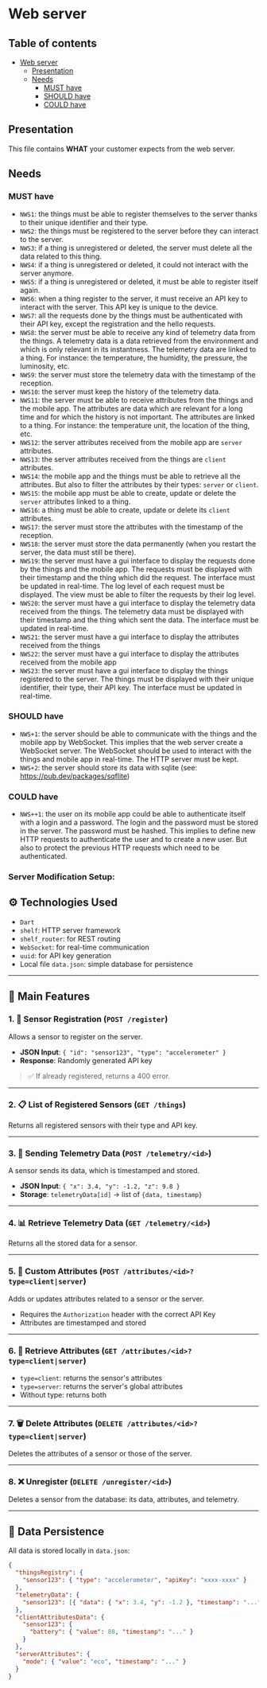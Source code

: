 <!--
SPDX-FileCopyrightText: 2025 Benoît Rolandeau <benoit.rolandeau@allcircuits.com>

SPDX-License-Identifier: MIT
-->

# Web server

## Table of contents <!-- omit from toc -->

- [Web server](#web-server)
  - [Presentation](#presentation)
  - [Needs](#needs)
    - [MUST have](#must-have)
    - [SHOULD have](#should-have)
    - [COULD have](#could-have)

## Presentation

This file contains **WHAT** your customer expects from the web server.

## Needs

### MUST have

- `NWS1`: the things must be able to register themselves to the server thanks to their unique
  identifier and their type.
- `NWS2`: the things must be registered to the server before they can interact to the server.
- `NWS3`: if a thing is unregistered or deleted, the server must delete all the data related to
  this thing.
- `NWS4`: if a thing is unregistered or deleted, it could not interact with the server anymore.
- `NWS5`: if a thing is unregistered or deleted, it must be able to register itself again.
- `NWS6`: when a thing register to the server, it must receive an API key to interact with the
  server. This API key is unique to the device.
- `NWS7`: all the requests done by the things must be authenticated with their API key, except the
  registration and the hello requests.
- `NWS8`: the server must be able to receive any kind of telemetry data from the things. A telemetry
  data is a data retrieved from the environment and which is only relevant in its instantness.
  The telemetry data are linked to a thing.
  For instance: the temperature, the humidity, the pressure, the luminosity, etc.
- `NWS9`: the server must store the telemetry data with the timestamp of the reception.
- `NWS10`: the server must keep the history of the telemetry data.
- `NWS11`: the server must be able to receive attributes from the things and the mobile app. The
  attributes are data which are relevant for a long time and for which the history is not important.
  The attributes are linked to a thing.
  For instance: the temperature unit, the location of the thing, etc.
- `NWS12`: the server attributes received from the mobile app are `server` attributes.
- `NWS13`: the server attributes received from the things are `client` attributes.
- `NWS14`: the mobile app and the things must be able to retrieve all the attributes. But also to
  filter the attributes by their types: `server` or `client`.
- `NWS15`: the mobile app must be able to create, update or delete the `server` attributes linked to
  a thing.
- `NWS16`: a thing must be able to create, update or delete its `client` attributes.
- `NWS17`: the server must store the attributes with the timestamp of the reception.
- `NWS18`: the server must store the data permanently (when you restart the server, the data must
  still be there).
- `NWS19`: the server must have a gui interface to display the requests done by the things and the
  mobile app. The requests must be displayed with their timestamp and the thing which did the
  request. The interface must be updated in real-time. The log level of each request must be
  displayed. The view must be able to filter the requests by their log level.
- `NWS20`: the server must have a gui interface to display the telemetry data received from the
  things. The telemetry data must be displayed with their timestamp and the thing which sent the
  data. The interface must be updated in real-time.
- `NWS21`: the server must have a gui interface to display the attributes received from the things
- `NWS22`: the server must have a gui interface to display the attributes received from the mobile
  app
- `NWS23`: the server must have a gui interface to display the things registered to the server. The
  things must be displayed with their unique identifier, their type, their API key. The interface
  must be updated in real-time.

### SHOULD have

- `NWS+1`: the server should be able to communicate with the things and the mobile app by WebSocket.
  This implies that the web server create a WebSocket server. The WebSocket should be used to
  interact with the things and mobile app in real-time. The HTTP server must be kept.
- `NWS+2`: the server should store its data with sqlite (see: https://pub.dev/packages/sqflite)

### COULD have

- `NWS++1`: the user on its mobile app could be able to authenticate itself with a login and a
  password. The login and the password must be stored in the server. The password must be hashed.
  This implies to define new HTTP requests to authenticate the user and to create a new user. But
  also to protect the previous HTTP requests which need to be authenticated.

### Server Modification Setup:

## ⚙️ Technologies Used

- `Dart`
- `shelf`: HTTP server framework
- `shelf_router`: for REST routing
- `WebSocket`: for real-time communication
- `uuid`: for API key generation
- Local file `data.json`: simple database for persistence

---

## 📌 Main Features

### 1. 🔐 Sensor Registration (`POST /register`)

Allows a sensor to register on the server.

- **JSON Input**: `{ "id": "sensor123", "type": "accelerometer" }`
- **Response**: Randomly generated API key

> ✅ If already registered, returns a 400 error.

---

### 2. 📋 List of Registered Sensors (`GET /things`)

Returns all registered sensors with their type and API key.

---

### 3. 📡 Sending Telemetry Data (`POST /telemetry/<id>`)

A sensor sends its data, which is timestamped and stored.

- **JSON Input**: `{ "x": 3.4, "y": -1.2, "z": 9.8 }`
- **Storage**: `telemetryData[id]` → list of `{data, timestamp}`

---

### 4. 📊 Retrieve Telemetry Data (`GET /telemetry/<id>`)

Returns all the stored data for a sensor.

---

### 5. 🧠 Custom Attributes (`POST /attributes/<id>?type=client|server`)

Adds or updates attributes related to a sensor or the server.

- Requires the `Authorization` header with the correct API Key
- Attributes are timestamped and stored

---

### 6. 🧾 Retrieve Attributes (`GET /attributes/<id>?type=client|server`)

- `type=client`: returns the sensor's attributes
- `type=server`: returns the server's global attributes
- Without type: returns both

---

### 7. 🗑️ Delete Attributes (`DELETE /attributes/<id>?type=client|server`)

Deletes the attributes of a sensor or those of the server.

---

### 8. ❌ Unregister (`DELETE /unregister/<id>`)

Deletes a sensor from the database: its data, attributes, and telemetry.

---

## 💾 Data Persistence

All data is stored locally in `data.json`:

```json
{
  "thingsRegistry": {
    "sensor123": { "type": "accelerometer", "apiKey": "xxxx-xxxx" }
  },
  "telemetryData": {
    "sensor123": [{ "data": { "x": 3.4, "y": -1.2 }, "timestamp": "..." }]
  },
  "clientAttributesData": {
    "sensor123": {
      "battery": { "value": 88, "timestamp": "..." }
    }
  },
  "serverAttributes": {
    "mode": { "value": "eco", "timestamp": "..." }
  }
}
```

